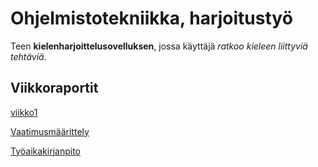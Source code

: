 # Ohjelmistotekniikka, harjoitustyö

Teen **kielenharjoittelusovelluksen**, jossa käyttäjä *ratkoo kieleen liittyviä tehtäviä*.

## Viikkoraportit

[viikko1](./laskarit/viikko1.md)

[Vaatimusmäärittely](./dokumentaatio/vaatimusmaarittely.md)

[Työaikakirjanpito](./dokumentaatio/tyoaikakirjanpito.md)
